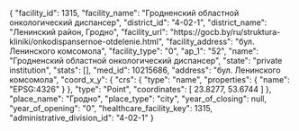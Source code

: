 {
    "facility_id": 1315,
    "facility_name": "Гродненский областной онкологический диспансер",
    "district_id": "4-02-1",
    "district_name": "Ленинский район, Гродно",
    "facility_url": "https:\/\/gocb.by\/ru\/struktura-kliniki\/onkodispansernoe-otdelenie.html",
    "facility_address": "бул. Ленинского комсомола",
    "facility_type": "0",
    "ap_1": "52",
    "name": "Гродненский областной онкологический диспансер",
    "state": "private institution",
    "stats": [],
    "med_id": 10215686,
    "address": "бул. Ленинского комсомола",
    "coord_x_y": {
        "crs": {
            "type": "name",
            "properties": {
                "name": "EPSG:4326"
            }
        },
        "type": "Point",
        "coordinates": [
            23.8277,
            53.6744
        ]
    },
    "place_name": "Гродно",
    "place_type": "city",
    "year_of_closing": null,
    "year_of_opening": "0",
    "healthcare_facility_key": 1315,
    "administrative_division_id": "4-02-1"
}